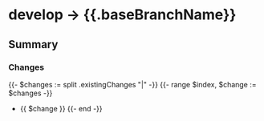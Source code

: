 # develop -> {{.baseBranchName}}

## Summary

### Changes
{{- $changes := split .existingChanges "|" -}}
{{- range $index, $change := $changes -}}
- {{ $change }}
{{- end -}}
